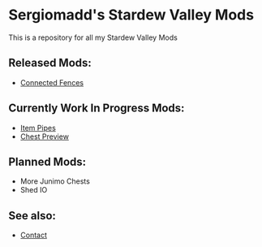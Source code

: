 # Sergiomadd's Stardew Valley Mods
This is a repository for all my Stardew Valley Mods

## Released Mods:
- [Connected Fences](https://github.com/sergiomadd/StardewValleyMods/edit/main/ConnectedFences)


## Currently Work In Progress Mods:
- [Item Pipes](https://github.com/sergiomadd/StardewValleyMods/edit/main/ItemPipes)
- [Chest Preview](https://github.com/sergiomadd/StardewValleyMods/edit/main/ChestPreview)

## Planned Mods:
- More Junimo Chests
- Shed IO


## See also:
- [Contact](https://twitter.com/madded__)

